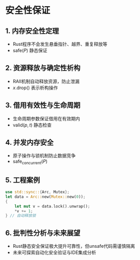 # 安全性保证

## 1. 内存安全性定理

- Rust程序不会发生悬垂指针、越界、重复释放等
- $\text{safe}(P)$ 静态保证

## 2. 资源释放与确定性析构

- RAII机制自动释放资源，防止泄漏
- $x.\text{drop}()$ 表示析构操作

## 3. 借用有效性与生命周期

- 生命周期参数保证借用在有效期内
- $\text{valid}(p, t)$ 静态检查

## 4. 并发内存安全

- 原子操作与锁机制防止数据竞争
- $\text{safe}_{\text{concurrent}}(P)$

## 5. 工程案例

```rust
use std::sync::{Arc, Mutex};
let data = Arc::new(Mutex::new(0));
{
    let mut v = data.lock().unwrap();
    *v += 1;
} // 自动释放锁
```

## 6. 批判性分析与未来展望

- Rust静态安全保证极大提升可靠性，但unsafe代码需谨慎隔离
- 未来可探索自动化安全验证与IDE集成分析
